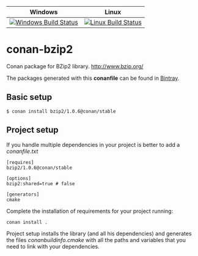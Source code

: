 | Windows | Linux |
|:------:|:------:|
| [![Windows Build Status](https://ci.appveyor.com/api/projects/status/github/conanos/bzip2-qo8a3?svg=true)](https://ci.appveyor.com/project/Mingyiz/bzip2-qo8a3) |[![Linux Build Status](https://api.travis-ci.org/conanos/bzip2.svg)](https://travis-ci.org/conanos/bzip2)|
# conan-bzip2

Conan package for BZip2 library. http://www.bzip.org/

The packages generated with this **conanfile** can be found in [Bintray](https://bintray.com/conan-community/conan/bzip2%3Aconan).

## Basic setup

    $ conan install bzip2/1.0.6@conan/stable

## Project setup

If you handle multiple dependencies in your project is better to add a *conanfile.txt*

    [requires]
    bzip2/1.0.6@conan/stable

    [options]
    bzip2:shared=true # false

    [generators]
    cmake

Complete the installation of requirements for your project running:</small></span>

    conan install . 

Project setup installs the library (and all his dependencies) and generates the files *conanbuildinfo.cmake* with all the 
paths and variables that you need to link with your dependencies.
